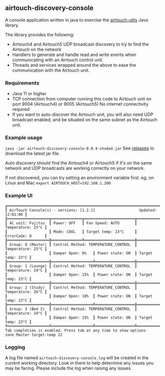 
## airtouch-discovery-console
A console application written in java to exercise the [airtouch-utils](https://github.com/airtouch-java/airtouch-utils) Java library.

The library provides the following:
- Airtouch4 and Airtouch5 UDP broadcast discovery to try to find the Airtouch on the network
- Handlers to generate and handle read and write events when communicating with an Airtouch control unit.
- Threads and services wrapped around the above to ease the communication with the Airtouch unit.

### Requirements
- Java 11 or higher
- TCP connection from computer running this code to Airtouch unit on port 9004 (Airtouch4) or 9005 (Airtouch5)
  No internet connectivity required
- If you want to auto-discover the Airtouch unit, you will also need UDP broadcast enabled, and be situated on the same subnet as the Airtouch unit.

### Example usage

`java -jar airtouch-discovery-console-0.0.4-shaded.jar` See [releases](https://github.com/airtouch-java/airtouch-discovery-console/releases) to download the latest jar file.

Auto discovery should find the Airtouch4 or Airtouch5 if it's on the same network and UDP broadcasts are working correctly on your network.

If not discovered, you can try setting an environment variable first. eg, on Linux and Mac `export AIRTOUCH_HOST=192.168.1.200`

### Example UI
```
╔══════════════════════════════════════════════════════════════════════════════╗
║ AirTouch Console(s) - versions: [1.2.1]                    Updated: 12:01:00 ║
╠═══════════════════╦══════════════╦═══════════════════════╦═══════════════════╣
║ AC unit: Fujitsu  ║ Power: OFF   ║ Fan Speed: AUTO       ║ Temperature: 25°C ║
║                   ║ Mode: COOL   ║ Target temp: 23°C     ║ ErrorCode: 0      ║
╠═══════════════════╬══════════════╩═══════════════════════╬═══════════════════╣
║ Group: 0 (Master) ║ Control Method: TEMPERATURE_CONTROL  ║ Temperature: 25°C ║
║                   ║ Damper Open: 0%   ║ Power state: ON  ║ Target temp: 23°C ║
╠═══════════════════╬═══════════════════╩══════════════════╬═══════════════════╣
║ Group: 1 (Lounge) ║ Control Method: TEMPERATURE_CONTROL  ║ Temperature: 24°C ║
║                   ║ Damper Open: 15%  ║ Power state: ON  ║ Target temp: 23°C ║
╠═══════════════════╬═══════════════════╩══════════════════╬═══════════════════╣
║ Group: 2 (Study)  ║ Control Method: TEMPERATURE_CONTROL  ║ Temperature: 26°C ║
║                   ║ Damper Open: 10%  ║ Power state: ON  ║ Target temp: 23°C ║
╠═══════════════════╬═══════════════════╩══════════════════╬═══════════════════╣
║ Group: 3 (Bed 2)  ║ Control Method: TEMPERATURE_CONTROL  ║ Temperature: 24°C ║
║                   ║ Damper Open: 15%  ║ Power state: ON  ║ Target temp: 23°C ║
╚═══════════════════╩═══════════════════╩══════════════════╩═══════════════════╝
Tab completion is enabled. Press tab at any time to show options
zone Master target-temp 22
```

### Logging
A log file named `airtouch-discovery-console.log` will be created in the current working directory.
Look in there to help determine any issues you may be facing. Please include the log when raising any issues.


